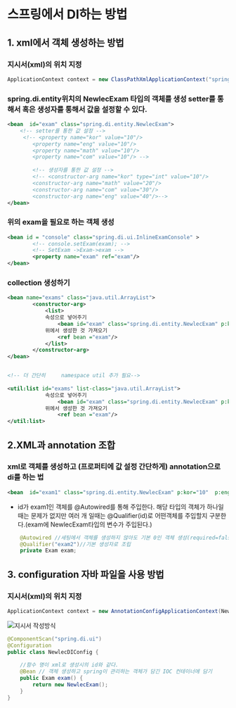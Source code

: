 # 스프링에서 DI하는 방법



## 1. xml에서 객체 생성하는 방법 
###  지시서(xml)의 위치 지정
```java
ApplicationContext context = new ClassPathXmlApplicationContext("spring/di/setting.xml");//이곳에 지시서를 읽어라	
```

### spring.di.entity위치의 NewlecExam 타입의 객체를 생성 setter를 통해서 혹은 생성자를 통해서 값을 설정할 수 있다.
```xml
<bean  id="exam" class="spring.di.entity.NewlecExam">
    <!-- setter를 통한 값 설정 -->
     <!-- <property name="kor" value="10"/>
		<property name="eng" value="10"/>
		<property name="math" value="10"/>
		<property name="com" value="10"/> -->
		
		<!-- 생성자를 통한 값 설정 -->
		<!-- <constructor-arg name="kor" type="int" value="10"/>
		<constructor-arg name="math" value="20"/>
		<constructor-arg name="com" value="30"/>
		<constructor-arg name="eng" value="40"/>-->
</bean>

```

### 위의 exam을 필요로 하는 객체 생성
```xml
<bean id = "console" class="spring.di.ui.InlineExamConsole" >
		<!-- console.setExam(exam); -->
		<!-- SetExam ->Exam->exam -->
		<property name="exam" ref="exam"/>
</bean>
```

### collection 생성하기

```xml
<bean name="exams" class="java.util.ArrayList">
		<constructor-arg>
			<list>
			속성으로 넣어주기
				<bean id="exam" class="spring.di.entity.NewlecExam" p:kor="1"  p:eng="1" p:math="1" p:com="1"/>
			위에서 생성한 것 가져오기
				<ref bean ="exam"/>
			</list>
		</constructor-arg>
</bean>


<!-- 더 간단히     namespace util 추가 필요-->
	
<util:list id="exams" list-class="java.util.ArrayList">
			속성으로 넣어주기
				<bean id="exam" class="spring.di.entity.NewlecExam" p:kor="1"  p:eng="1" p:math="1" p:com="1"/>
			위에서 생성한 것 가져오기
				<ref bean ="exam"/> 
</util:list> 
```

## 2.XML과 annotation 조합 
### xml로 객체를 생성하고 (프로퍼티에 값 설정 간단하게) annotation으로 di를 하는 법 
```xml
<bean  id="exam1" class="spring.di.entity.NewlecExam" p:kor="10"  p:eng="20" p:math="30" p:com="40"/>
```
- id가 exam1인 객체를 @Autowired를 통해 주입한다. 해당 타입의 객체가 하나일 때는 문제가 없지만 여러 개 일때는 @Qualifier(id)로 어떤객체를 주입할지 구분한다.(exam에 NewlecExam타입의 변수가 주입된다.)
```java
	@Autowired //세팅에서 객체를 생성하지 않아도 기본 0인 객체 생성(required=false)
	@Qualifier("exam2")//기본 생성자로 조립
	private Exam exam;
```


## 3. configuration 자바 파일을 사용 방법
###  지시서(xml)의 위치 지정
```java
ApplicationContext context = new AnnotationConfigApplicationContext(NewlecDIConfig.class); 
```
![지시서 작성방식](https://user-images.githubusercontent.com/62707891/168420612-a29dd9db-b2af-48c9-b745-0bde2351ff63.png)
```java
@ComponentScan("spring.di.ui")
@Configuration
public class NewlecDIConfig {
	
	//함수 명이 xml로 생성시의 id와 같다.
	@Bean // 객체 생성하고 spring이 관리하는 객체가 담긴 IOC 컨테이너에 담기 
	public Exam exam() {
		return new NewlecExam();
	}
}
```
